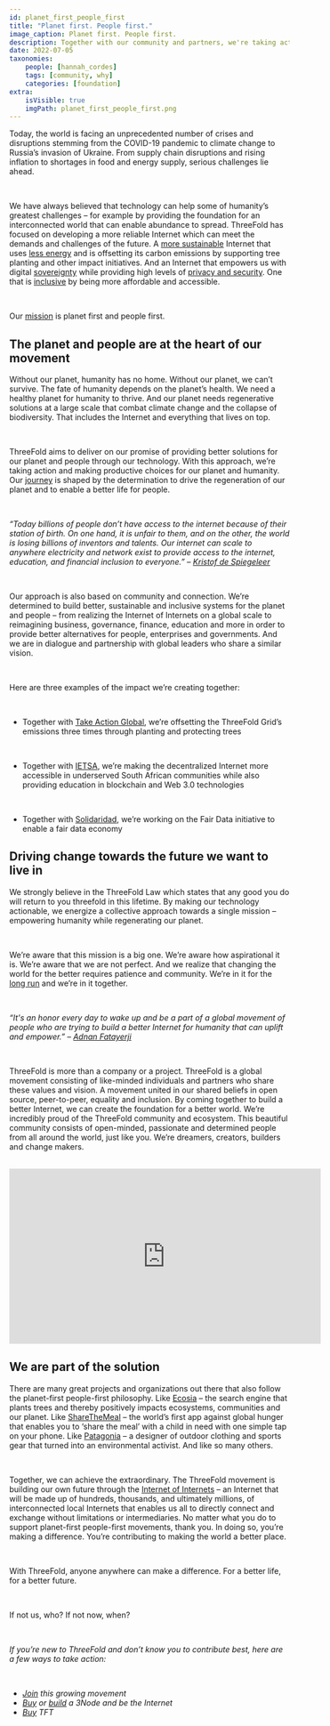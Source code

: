```yaml
---
id: planet_first_people_first
title: "Planet first. People first."
image_caption: Planet first. People first.
description: Together with our community and partners, we're taking action and making productive choices for our planet and humanity.
date: 2022-07-05
taxonomies:
    people: [hannah_cordes]
    tags: [community, why]
    categories: [foundation]
extra:
    isVisible: true
    imgPath: planet_first_people_first.png
---
```


Today, the world is facing an unprecedented number of crises and disruptions stemming from the COVID-19 pandemic to climate change to Russia’s invasion of Ukraine. From supply chain disruptions and rising inflation to shortages in food and energy supply, serious challenges lie ahead.

<br/>

We have always believed that technology can help some of humanity’s greatest challenges – for example by providing the foundation for an interconnected world that can enable abundance to spread. ThreeFold has focused on developing a more reliable Internet which can meet the demands and challenges of the future. A [more sustainable](https://threefold.io/blog/post/planting_the_seeds/) Internet that uses [less energy](https://threefold.io/blog/post/for_our_planet/) and is offsetting its carbon emissions by supporting tree planting and other impact initiatives. And an Internet that empowers us with digital [sovereignty](https://threefold.io/blog/post/threefold_data_sovereignty/) while providing high levels of [privacy and security](https://forum.threefold.io/t/critical-security-updates-for-apple-and-google-underline-need-for-secure-it-ecosystem/1271?u=hannahcordes). One that is [inclusive](https://threefold.io/blog/post/more_inclusive_internet/) by being more affordable and accessible.

<br/>

Our [mission](http://mission.threefold.me/) is planet first and people first. 

## The planet and people are at the heart of our movement

Without our planet, humanity has no home. Without our planet, we can’t survive. The fate of humanity depends on the planet’s health. We need a healthy planet for humanity to thrive. And our planet needs regenerative solutions at a large scale that combat climate change and the collapse of biodiversity. That includes the Internet and everything that lives on top.

<br/>

ThreeFold aims to deliver on our promise of providing better solutions for our planet and people through our technology. With this approach, we’re taking action and making productive choices for our planet and humanity. Our [journey](https://threefold.io/blog/post/four_phases_of_threefold/) is shaped by the determination to drive the regeneration of our planet and to enable a better life for people.

<br/>

*“Today billions of people don’t have access to the internet because of their station of birth. On one hand, it is unfair to them, and on the other, the world is losing billions of inventors and talents. Our internet can scale to anywhere electricity and network exist to provide access to the internet, education, and financial inclusion to everyone.” – [Kristof de Spiegeleer](https://medium.com/authority-magazine/the-future-is-now-kristoff-de-spiegeleer-of-threefold-on-how-their-technological-innovation-will-7acc0e51c365)*

<br/>

Our approach is also based on community and connection. We’re determined to build better, sustainable and inclusive systems for the planet and people – from realizing the Internet of Internets on a global scale to reimagining business, governance, finance, education and more in order to provide better alternatives for people, enterprises and governments. And we are in dialogue and partnership with global leaders who share a similar vision.

<br/>

Here are three examples of the impact we’re creating together:

<br/>

* Together with [Take Action Global](https://threefold.io/blog/post/planting_the_seeds/), we’re offsetting the ThreeFold Grid’s emissions three times through planting and protecting trees

<br/>

* Together with [IETSA](https://threefold.io/news/post/threefold_ietsa/), we’re making the decentralized Internet more accessible in underserved South African communities while also providing education in blockchain and Web 3.0 technologies

<br/>

* Together with [Solidaridad](https://forum.threefold.io/t/solidaridad-revival/2158?u=hannahcordes), we’re working on the Fair Data initiative to enable a fair data economy

## Driving change towards the future we want to live in

We strongly believe in the ThreeFold Law which states that any good you do will return to you threefold in this lifetime. By making our technology actionable, we energize a collective approach towards a single mission – empowering humanity while regenerating our planet.

<br/>

We’re aware that this mission is a big one. We’re aware how aspirational it is. We’re aware that we are not perfect. And we realize that changing the world for the better requires patience and community. We’re in it for the [long run](https://threefold.io/blog/post/four_phases_of_threefold/) and we’re in it together.

<br/>

*“It's an honor every day to wake up and be a part of a global movement of people who are trying to build a better Internet for humanity that can uplift and empower.” – [Adnan Fatayerji](https://threefold.io/news/post/threefold_cybernews/)*

<br/>

ThreeFold is more than a company or a project. ThreeFold is a global movement consisting of like-minded individuals and partners who share these values and vision. A movement united in our shared beliefs in open source, peer-to-peer, equality and inclusion. By coming together to build a better Internet, we can create the foundation for a better world. We’re incredibly proud of the ThreeFold community and ecosystem. This beautiful community consists of open-minded, passionate and determined people from all around the world, just like you. We’re dreamers, creators, builders and change makers.

<br/>

<iframe width="560" height="315" src="https://www.youtube.com/embed/vK78zZT85_4" title="YouTube video player" frameborder="0" allow="accelerometer; autoplay; clipboard-write; encrypted-media; gyroscope; picture-in-picture" allowfullscreen></iframe>

## We are part of the solution

There are many great projects and organizations out there that also follow the planet-first people-first philosophy. Like [Ecosia](https://www.ecosia.org/?c=en) – the search engine that plants trees and thereby positively impacts ecosystems, communities and our planet. Like [ShareTheMeal](https://sharethemeal.org/en/index.html) – the world’s first app against global hunger that enables you to ‘share the meal’ with a child in need with one simple tap on your phone. Like [Patagonia](https://www.patagonia.com/home/?utm_source=actionworks&utm_medium=referral&utm_campaign=global_nav&utm_content=link) – a designer of outdoor clothing and sports gear that turned into an environmental activist. And like so many others.

<br/>

Together, we can achieve the extraordinary. The ThreeFold movement is building our own future through the [Internet of Internets](https://threefold.io/blog/post/internet_of_internets/) – an Internet that will be made up of hundreds, thousands, and ultimately millions, of interconnected local Internets that enables us all to directly connect and exchange without limitations or intermediaries. No matter what you do to support planet-first people-first movements, thank you. In doing so, you’re making a difference. You’re contributing to making the world a better place.

<br/>

With ThreeFold, anyone anywhere can make a difference. For a better life, for a better future.

<br/>

If not us, who? If not now, when?

<br/>

*If you’re new to ThreeFold and don’t know you to contribute best, here are a few ways to take action:*

<br/>

* *[Join](https://t.me/threefold) this growing movement*
* *[Buy](https://marketplace.3node.global/) or [build](https://library.threefold.me/info/threefold#/tfgrid/farming/threefold__diy_guide) a 3Node and be the Internet*
* *[Buy](https://library.threefold.me/info/threefold#/tokens/threefold__how_to_buy) TFT*
